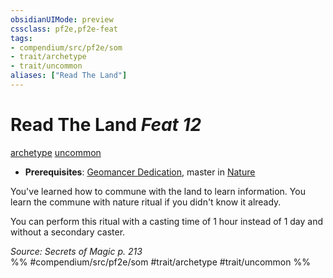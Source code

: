 ```yaml
---
obsidianUIMode: preview
cssclass: pf2e,pf2e-feat
tags:
- compendium/src/pf2e/som
- trait/archetype
- trait/uncommon
aliases: ["Read The Land"]
---
```

# Read The Land  *Feat 12*  
[archetype](archetype.md "Archetype Feat Trait")  [uncommon](uncommon.md "Uncommon Rarity Trait")  

- **Prerequisites**: [Geomancer Dedication](geomancer-dedication-som.md), master in [Nature](skills.md#Nature)

You've learned how to commune with the land to learn information. You learn the commune with nature ritual if you didn't know it already.

You can perform this ritual with a casting time of 1 hour instead of 1 day and without a secondary caster.

*Source: Secrets of Magic p. 213*  
%% #compendium/src/pf2e/som #trait/archetype #trait/uncommon %%